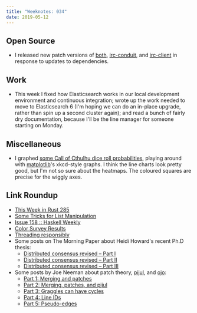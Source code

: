 ```yaml
---
title: "Weeknotes: 034"
date: 2019-05-12
---
```


## Open Source

- I released new patch versions of [both][], [irc-conduit][], and
  [irc-client][] in response to updates to dependencies.

[both]: http://hackage.haskell.org/package/both
[irc-conduit]: http://hackage.haskell.org/package/irc-conduit
[irc-client]: http://hackage.haskell.org/package/irc-client

## Work

- This week I fixed how Elasticsearch works in our local development
  environment and continuous integration; wrote up the work needed to
  move to Elasticsearch 6 (I'm hoping we can do an in-place upgrade,
  rather than spin up a second cluster again); and read a bunch of
  fairly dry documentation, because I'll be the line manager for
  someone starting on Monday.

## Miscellaneous

- I graphed [some Call of Cthulhu dice roll probabilities][], playing
  around with [matplotlib][]'s xkcd-style graphs.  I think the line
  charts look pretty good, but I'm not so sure about the heatmaps.
  The coloured squares are precise for the wiggly axes.

[some Call of Cthulhu dice roll probabilities]: call-of-cthulhu-dice-rolls.html
[matplotlib]: https://matplotlib.org/

## Link Roundup

- [This Week in Rust 285](https://this-week-in-rust.org/blog/2019/05/07/this-week-in-rust-285/)
- [Some Tricks for List Manipulation](https://doisinkidney.com/posts/2019-05-08-list-manipulation-tricks.html)
- [Issue 158 :: Haskell Weekly](https://haskellweekly.news/issues/158.html)
- [Color Survey Results](https://blog.xkcd.com/2010/05/03/color-survey-results/)
- [Threading responsibly](https://mazzo.li/posts/threads-resources.html)
- Some posts on The Morning Paper about Heidi Howard's recent Ph.D thesis:
  - [Distributed consensus revised – Part I](https://blog.acolyer.org/2019/05/07/distributed-consensus-revised-part-i/)
  - [Distributed consensus revised – Part II](https://blog.acolyer.org/2019/05/08/distributed-consensus-revised-part-ii/)
  - [Distributed consensus revised – Part III](https://blog.acolyer.org/2019/05/10/distributed-consensus-revised-part-iii/)
- Some posts by Joe Neeman about patch theory, [pijul][], and [ojo][]:
  - [Part 1: Merging and patches](https://jneem.github.io/merging/)
  - [Part 2: Merging, patches, and pijul](https://jneem.github.io/pijul/)
  - [Part 3: Graggles can have cycles](https://jneem.github.io/cycles/)
  - [Part 4: Line IDs](https://jneem.github.io/ids/)
  - [Part 5: Pseudo-edges](https://jneem.github.io/pseudo/)

[pijul]: https://pijul.org/
[ojo]: https://github.com/jneem/ojo
